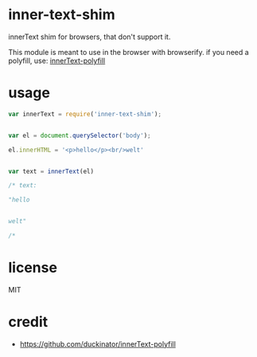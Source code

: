 # inner-text-shim

innerText shim for browsers, that don't support it.


This module is meant to use in the browser with browserify.
if you need a polyfill, use: [innerText-polyfill](https://github.com/duckinator/innerText-polyfill)

# usage

```js
var innerText = require('inner-text-shim');


var el = document.querySelector('body');

el.innerHTML = '<p>hello</p><br/>welt'


var text = innerText(el)

/* text:

"hello


welt"

/*

```

# license
MIT

# credit
 - https://github.com/duckinator/innerText-polyfill
